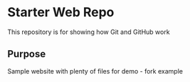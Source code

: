 # Starter Web Repo

This repository is for showing how Git and GitHub work

## Purpose

Sample website with plenty of files for demo - fork example